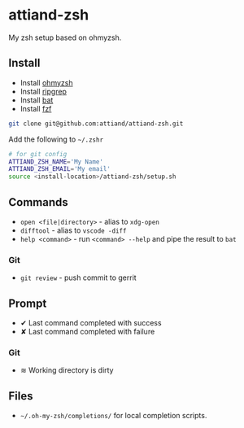 # attiand-zsh

My zsh setup based on ohmyzsh.

## Install

* Install [ohmyzsh](https://ohmyz.sh)
* Install [ripgrep](https://github.com/BurntSushi/ripgrep)
* Install [bat](https://github.com/sharkdp/bat)
* Install [fzf](https://github.com/junegunn/fzf)

```bash
git clone git@github.com:attiand/attiand-zsh.git
```

Add the following to `~/.zshr`

```bash
# for git config
ATTIAND_ZSH_NAME='My Name'
ATTIAND_ZSH_EMAIL='My email'
source <install-location>/attiand-zsh/setup.sh
```

## Commands

* `open <file|directory>` - alias to `xdg-open`
* `difftool` - alias to `vscode -diff`
* `help <command>` - run `<command> --help` and pipe the result to `bat`

### Git

* `git review` - push commit to gerrit

## Prompt

* ✔ Last command completed with success
* ✘ Last command completed with failure

### Git

* ≋ Working directory is dirty

## Files

* `~/.oh-my-zsh/completions/` for local completion scripts.
